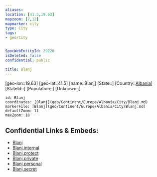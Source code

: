 ```yaml
---
aliases: 
location: [41.5,19.63]
mapzoom: [7,12] 
mapmarker: city 
type: City
tags:
- geo/City


SpocWebEntityId: 29220
isDeleted: false
confidential: public

title: Blanj
---
```

[geo-lon::19.63]
[geo-lat::41.5]
[name::Blanj]
[State::]
[Country::[Albania](geo/Continent/Europe/Albania.md)]
[StateId::]
[Population::]
[Unknown::]


```leaflet
id: Blanj
coordinates: [Blanj](geo/Continent/Europe/Albania/City/Blanj.md)
markerFile: [Blanj](geo/Continent/Europe/Albania/City/Blanj.md)
defaultZoom: 11 
maxZoom: 18
```


## Confidential Links & Embeds: 
- [Blanj](../../../../../../_public/geo/Continent/Europe/Albania/City/Blanj.md) 
- [Blanj.internal](../../../../../../_internal/geo/Continent/Europe/Albania/City/Blanj.internal.md) 
- [Blanj.protect](../../../../../../_protect/geo/Continent/Europe/Albania/City/Blanj.protect.md) 
- [Blanj.private](../../../../../../_private/geo/Continent/Europe/Albania/City/Blanj.private.md) 
- [Blanj.personal](../../../../../../_personal/geo/Continent/Europe/Albania/City/Blanj.personal.md) 
- [Blanj.secret](../../../../../../_secret/geo/Continent/Europe/Albania/City/Blanj.secret.md) 

